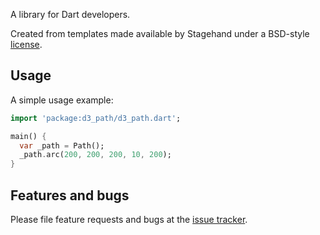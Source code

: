 A library for Dart developers.

Created from templates made available by Stagehand under a BSD-style
[license](https://github.com/dart-lang/stagehand/blob/master/LICENSE).

## Usage

A simple usage example:

```dart
import 'package:d3_path/d3_path.dart';

main() {
  var _path = Path();
  _path.arc(200, 200, 200, 10, 200);
}
```

## Features and bugs

Please file feature requests and bugs at the [issue tracker][tracker].

[tracker]: http://example.com/issues/replaceme

